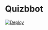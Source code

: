 # Quizbbot

[![Deploy](https://www.herokucdn.com/deploy/button.svg)](https://heroku.com/deploy?template=https://github.com/STD-DEEPANSHU/Quizbbot)
